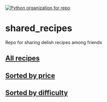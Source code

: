 [![Python organization for repo](https://github.com/TimotejKovacka/shared_recipes/actions/workflows/python-app.yml/badge.svg)](https://github.com/TimotejKovacka/shared_recipes/actions/workflows/python-app.yml)

# shared_recipes
Repo for sharing delish recipes among friends

## [All recipes](Recipes/README.md)
## [Sorted by price](Prices/README.md)
## [Sorted by difficulty](Difficulty/README.md)
